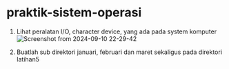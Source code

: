 # praktik-sistem-operasi

1. Lihat peralatan I/O, character device, yang ada pada system komputer
![Screenshot from 2024-09-10 22-29-42](https://github.com/user-attachments/assets/e931db54-1a06-4421-9932-6c21e245aad4)

2. Buatlah sub direktori januari, februari dan maret sekaligus pada direktori latihan5
   
